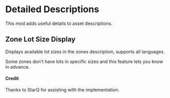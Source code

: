 # Detailed Descriptions

This mod adds useful details to asset descriptions.

## Zone Lot Size Display

Displays available lot sizes in the zones description, supports all languages.

Some zones don't have lots in specific sizes and this feature lets you know in advance.

#### Credit
Thanks to StarQ for assisting with the implementation.